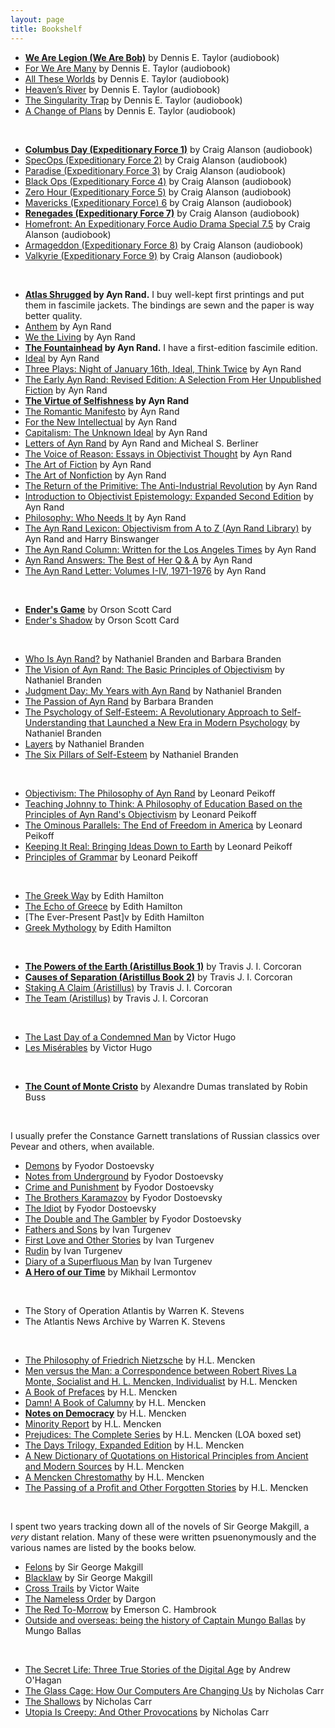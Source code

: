 ```yaml
---
layout: page
title: Bookshelf
---
```


- **[We Are Legion (We Are Bob)](/)** by Dennis E. Taylor (audiobook)
- [For We Are Many](/) by Dennis E. Taylor (audiobook)
- [All These Worlds](/) by Dennis E. Taylor (audiobook)
- [Heaven’s River](/) by Dennis E. Taylor (audiobook)
- [The Singularity Trap](/) by Dennis E. Taylor (audiobook)
- [A Change of Plans](/) by Dennis E. Taylor (audiobook)

<br>

- **[Columbus Day (Expeditionary Force 1)](/)** by Craig Alanson (audiobook)
- [SpecOps (Expeditionary Force 2)](/) by Craig Alanson (audiobook)
- [Paradise (Expeditionary Force 3)](/) by Craig Alanson (audiobook)
- [Black Ops (Expeditionary Force 4)](/) by Craig Alanson (audiobook)
- [Zero Hour (Expeditionary Force 5)](/) by Craig Alanson (audiobook)
- [Mavericks (Expeditionary Force) 6](/) by Craig Alanson (audiobook)
- **[Renegades (Expeditionary Force 7)](/)** by Craig Alanson (audiobook)
- [Homefront: An Expeditionary Force Audio Drama Special 7.5](/) by Craig Alanson (audiobook)
- [Armageddon (Expeditionary Force 8)](/) by Craig Alanson (audiobook)
- [Valkyrie (Expeditionary Force 9)](/) by Craig Alanson (audiobook)

<br>

- **[Atlas Shrugged](/) by Ayn Rand.** I buy well-kept first printings and put them in fascimile jackets. The bindings are sewn and the paper is way better quality.
- [Anthem](/) by Ayn Rand
- [We the Living](/) by Ayn Rand
- **[The Fountainhead](/) by Ayn Rand.** I have a first-edition fascimile edition.
- [Ideal](/) by Ayn Rand
- [Three Plays: Night of January 16th, Ideal, Think Twice](/) by Ayn Rand
- [The Early Ayn Rand: Revised Edition: A Selection From Her Unpublished Fiction](/) by Ayn Rand
- **[The Virtue of Selfishness](/) by Ayn Rand**
- [The Romantic Manifesto](/) by Ayn Rand
- [For the New Intellectual](/) by Ayn Rand
- [Capitalism: The Unknown Ideal](/) by Ayn Rand
- [Letters of Ayn Rand](/) by Ayn Rand and Micheal S. Berliner
- [The Voice of Reason: Essays in Objectivist Thought](/) by Ayn Rand
- [The Art of Fiction](/) by Ayn Rand
- [The Art of Nonfiction](/) by Ayn Rand
- [The Return of the Primitive: The Anti-Industrial Revolution](/) by Ayn Rand
- [Introduction to Objectivist Epistemology: Expanded Second Edition](/) by Ayn Rand
- [Philosophy: Who Needs It](/) by Ayn Rand
- [The Ayn Rand Lexicon: Objectivism from A to Z (Ayn Rand Library)](/) by Ayn Rand and Harry Binswanger
- [The Ayn Rand Column: Written for the Los Angeles Times](/) by Ayn Rand
- [Ayn Rand Answers: The Best of Her Q & A](/) by Ayn Rand
- [The Ayn Rand Letter: Volumes I-IV, 1971-1976](/) by Ayn Rand

<br>

- **[Ender's Game](/)** by Orson Scott Card
- [Ender's Shadow](/) by Orson Scott Card

<br>

- [Who Is Ayn Rand?](/) by Nathaniel Branden and Barbara Branden
- [The Vision of Ayn Rand: The Basic Principles of Objectivism](/) by Nathaniel Branden
- [Judgment Day: My Years with Ayn Rand](/) by Nathaniel Branden
- [The Passion of Ayn Rand](/) by Barbara Branden
- [The Psychology of Self-Esteem: A Revolutionary Approach to Self-Understanding that Launched a New Era in Modern Psychology](/) by Nathaniel Branden
- [Layers](/) by Nathaniel Branden
- [The Six Pillars of Self-Esteem](/) by Nathaniel Branden

<br>

- [Objectivism: The Philosophy of Ayn Rand](/) by Leonard Peikoff
- [Teaching Johnny to Think: A Philosophy of Education Based on the Principles of Ayn Rand's Objectivism](/) by Leonard Peikoff
- [The Ominous Parallels: The End of Freedom in America](/) by Leonard Peikoff
- [Keeping It Real: Bringing Ideas Down to Earth](/) by Leonard Peikoff
- [Principles of Grammar](/) by Leonard Peikoff

<br>

- [The Greek Way](/) by Edith Hamilton
- [The Echo of Greece](/) by Edith Hamilton
- [The Ever-Present Past]v by Edith Hamilton
- [Greek Mythology](/) by Edith Hamilton

<br>

- **[The Powers of the Earth (Aristillus Book 1)](/)** by Travis J. I. Corcoran 
- **[Causes of Separation (Aristillus Book 2)](/)** by Travis J. I. Corcoran 
- [Staking A Claim (Aristillus)](/) by Travis J. I. Corcoran
- [The Team (Aristillus)](/) by Travis J. I. Corcoran

<br>

- [The Last Day of a Condemned Man](/) by Victor Hugo
- [Les Misérables](/) by Victor Hugo

<br>

- **[The Count of Monte Cristo](/)** by Alexandre Dumas translated by Robin Buss

<br>

I usually prefer the Constance Garnett translations of Russian classics over Pevear and others, when available. 

- [Demons](/) by Fyodor Dostoevsky
- [Notes from Underground](/) by Fyodor Dostoevsky
- [Crime and Punishment](/) by Fyodor Dostoevsky
- [The Brothers Karamazov](/) by Fyodor Dostoevsky
- [The Idiot](/) by Fyodor Dostoevsky
- [The Double and The Gambler](/) by Fyodor Dostoevsky
- [Fathers and Sons](/) by Ivan Turgenev
- [First Love and Other Stories](/) by Ivan Turgenev
- [Rudin](/) by Ivan Turgenev
- [Diary of a Superfluous Man](/) by Ivan Turgenev
- **[A Hero of our Time](/)** by Mikhail Lermontov

<br>

- The Story of Operation Atlantis by Warren K. Stevens
- The Atlantis News Archive by Warren K. Stevens

<br>

- [The Philosophy of Friedrich Nietzsche](/) by H.L. Mencken
- [Men versus the Man: a Correspondence between Robert Rives La Monte, Socialist and H. L. Mencken, Individualist](/) by H.L. Mencken
- [A Book of Prefaces](/) by H.L. Mencken
- [Damn! A Book of Calumny](/) by H.L. Mencken
- **[Notes on Democracy](/)** by H.L. Mencken
- [Minority Report](/) by H.L. Mencken
- [Prejudices: The Complete Series](/) by H.L. Mencken (LOA boxed set)
- [The Days Trilogy, Expanded Edition](/) by H.L. Mencken
- [A New Dictionary of Quotations on Historical Principles from Ancient and Modern Sources](/) by H.L. Mencken
- [A Mencken Chrestomathy](/) by H.L. Mencken
- [The Passing of a Profit and Other Forgotten Stories](/) by H.L. Mencken

<br>

I spent two years tracking down all of the novels of Sir George Makgill, a *very* distant relation. Many of these were written psuenonymously and the various names are listed by the books below.

- [Felons](/) by Sir George Makgill
- [Blacklaw](/) by Sir George Makgill
- [Cross Trails](/) by Victor Waite
- [The Nameless Order](/) by Dargon
- [The Red To-Morrow](/) by Emerson C. Hambrook
- [Outside and overseas: being the history of Captain Mungo Ballas](/) by Mungo Ballas

<br>

- [The Secret Life: Three True Stories of the Digital Age](/) by Andrew O'Hagan
- [The Glass Cage: How Our Computers Are Changing Us](/) by Nicholas Carr
- [The Shallows](/) by Nicholas Carr
- [Utopia Is Creepy: And Other Provocations](/) by Nicholas Carr
